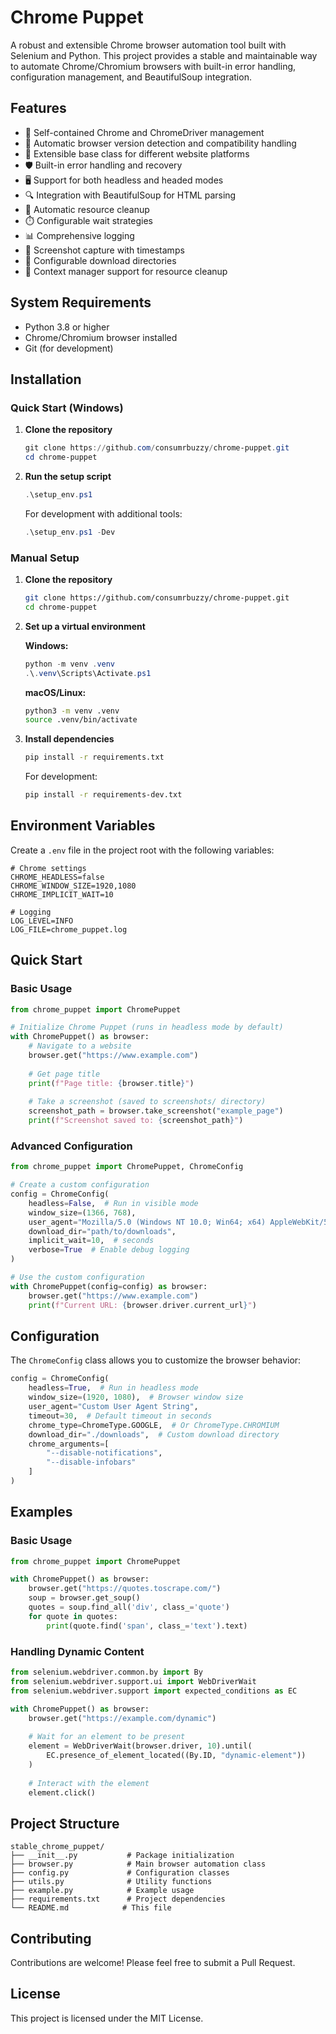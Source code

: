 # Chrome Puppet

A robust and extensible Chrome browser automation tool built with Selenium and Python. This project provides a stable and maintainable way to automate Chrome/Chromium browsers with built-in error handling, configuration management, and BeautifulSoup integration.

## Features

- 🚀 Self-contained Chrome and ChromeDriver management
- 🔄 Automatic browser version detection and compatibility handling
- 🧩 Extensible base class for different website platforms
- 🛡️ Built-in error handling and recovery
- 🖥️ Support for both headless and headed modes
- 🔍 Integration with BeautifulSoup for HTML parsing
- 🧹 Automatic resource cleanup
- ⏱️ Configurable wait strategies
- 📊 Comprehensive logging
- 📸 Screenshot capture with timestamps
- 💾 Configurable download directories
- 🔄 Context manager support for resource cleanup

## System Requirements

- Python 3.8 or higher
- Chrome/Chromium browser installed
- Git (for development)

## Installation

### Quick Start (Windows)

1. **Clone the repository**
   ```powershell
   git clone https://github.com/consumrbuzzy/chrome-puppet.git
   cd chrome-puppet
   ```

2. **Run the setup script**

   ```powershell
   .\setup_env.ps1
   ```

   For development with additional tools:

   ```powershell
   .\setup_env.ps1 -Dev
   ```

### Manual Setup

1. **Clone the repository**
   ```bash
   git clone https://github.com/consumrbuzzy/chrome-puppet.git
   cd chrome-puppet
   ```

2. **Set up a virtual environment**

   **Windows:**

   ```powershell
   python -m venv .venv
   .\.venv\Scripts\Activate.ps1
   ```

   **macOS/Linux:**

   ```bash
   python3 -m venv .venv
   source .venv/bin/activate
   ```

3. **Install dependencies**
   ```bash
   pip install -r requirements.txt
   ```

   For development:
   ```bash
   pip install -r requirements-dev.txt
   ```

## Environment Variables

Create a `.env` file in the project root with the following variables:

```env
# Chrome settings
CHROME_HEADLESS=false
CHROME_WINDOW_SIZE=1920,1080
CHROME_IMPLICIT_WAIT=10

# Logging
LOG_LEVEL=INFO
LOG_FILE=chrome_puppet.log
```

## Quick Start

### Basic Usage

```python
from chrome_puppet import ChromePuppet

# Initialize Chrome Puppet (runs in headless mode by default)
with ChromePuppet() as browser:
    # Navigate to a website
    browser.get("https://www.example.com")
    
    # Get page title
    print(f"Page title: {browser.title}")
    
    # Take a screenshot (saved to screenshots/ directory)
    screenshot_path = browser.take_screenshot("example_page")
    print(f"Screenshot saved to: {screenshot_path}")
```

### Advanced Configuration

```python
from chrome_puppet import ChromePuppet, ChromeConfig

# Create a custom configuration
config = ChromeConfig(
    headless=False,  # Run in visible mode
    window_size=(1366, 768),
    user_agent="Mozilla/5.0 (Windows NT 10.0; Win64; x64) AppleWebKit/537.36",
    download_dir="path/to/downloads",
    implicit_wait=10,  # seconds
    verbose=True  # Enable debug logging
)

# Use the custom configuration
with ChromePuppet(config=config) as browser:
    browser.get("https://www.example.com")
    print(f"Current URL: {browser.driver.current_url}")
```

## Configuration

The `ChromeConfig` class allows you to customize the browser behavior:

```python
config = ChromeConfig(
    headless=True,  # Run in headless mode
    window_size=(1920, 1080),  # Browser window size
    user_agent="Custom User Agent String",
    timeout=30,  # Default timeout in seconds
    chrome_type=ChromeType.GOOGLE,  # Or ChromeType.CHROMIUM
    download_dir="./downloads",  # Custom download directory
    chrome_arguments=[
        "--disable-notifications",
        "--disable-infobars"
    ]
)
```

## Examples

### Basic Usage

```python
from chrome_puppet import ChromePuppet

with ChromePuppet() as browser:
    browser.get("https://quotes.toscrape.com/")
    soup = browser.get_soup()
    quotes = soup.find_all('div', class_='quote')
    for quote in quotes:
        print(quote.find('span', class_='text').text)
```

### Handling Dynamic Content

```python
from selenium.webdriver.common.by import By
from selenium.webdriver.support.ui import WebDriverWait
from selenium.webdriver.support import expected_conditions as EC

with ChromePuppet() as browser:
    browser.get("https://example.com/dynamic")
    
    # Wait for an element to be present
    element = WebDriverWait(browser.driver, 10).until(
        EC.presence_of_element_located((By.ID, "dynamic-element"))
    )
    
    # Interact with the element
    element.click()
```

## Project Structure

```
stable_chrome_puppet/
├── __init__.py           # Package initialization
├── browser.py            # Main browser automation class
├── config.py             # Configuration classes
├── utils.py              # Utility functions
├── example.py            # Example usage
├── requirements.txt      # Project dependencies
└── README.md            # This file
```

## Contributing

Contributions are welcome! Please feel free to submit a Pull Request.

## License

This project is licensed under the MIT License.
